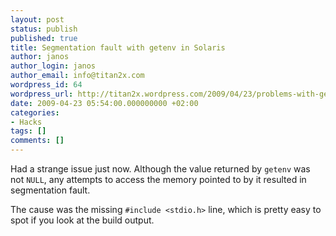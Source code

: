 ```yaml
---
layout: post
status: publish
published: true
title: Segmentation fault with getenv in Solaris
author: janos
author_login: janos
author_email: info@titan2x.com
wordpress_id: 64
wordpress_url: http://titan2x.wordpress.com/2009/04/23/problems-with-getenv-in-solaris/
date: 2009-04-23 05:54:00.000000000 +02:00
categories:
- Hacks
tags: []
comments: []
---
```

Had a strange issue just now. Although the value returned by <code>getenv</code> was not <code>NULL</code>, any attempts to access the memory pointed to by it resulted in segmentation fault.

The cause was the missing <code>#include &lt;stdio.h&gt;</code> line, which is pretty easy to spot if you look at the build output.
